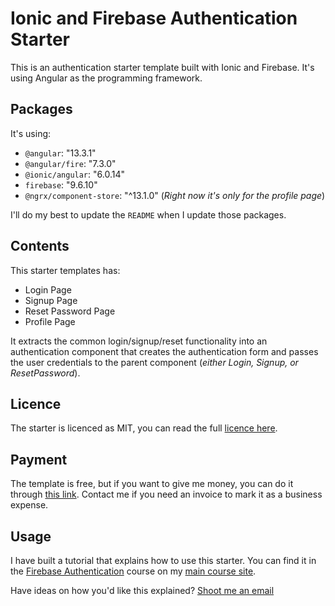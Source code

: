 # Ionic and Firebase Authentication Starter

This is an authentication starter template built with Ionic and Firebase. It's using Angular as the programming
framework.

## Packages

It's using:

- `@angular`: "13.3.1"
- `@angular/fire`: "7.3.0"
- `@ionic/angular`: "6.0.14"
- `firebase`: "9.6.10"
- `@ngrx/component-store`: "^13.1.0" (_Right now it's only for the profile page_)

I'll do my best to update the `README` when I update those packages.

## Contents

This starter templates has:

- Login Page
- Signup Page
- Reset Password Page
- Profile Page

It extracts the common login/signup/reset functionality into an authentication component that creates the authentication
form and passes the user credentials to the parent component (_either Login, Signup, or ResetPassword_).

## Licence

The starter is licenced as MIT, you can read the full [licence here](/licence.md).

## Payment

The template is free, but if you want to give me money, you can do it through [this link](https://paypal.me/javebratt).
Contact me if you need an invoice to mark it as a business expense.

## Usage

I have built a tutorial that explains how to use this starter. You can find it in the
[Firebase Authentication](https://courses.jsmobiledev.com/course/authentication/intro) course on my
[main course site](https://courses.jsmobiledev.com/).

Have ideas on how you'd like this explained? [Shoot me an email](https://jsmobiledev.com/contact)
